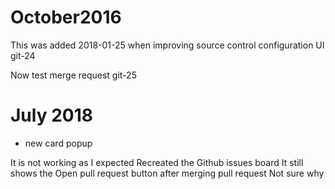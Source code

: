 
# October2016

This was added 2018-01-25 when improving source control configuration UI
git-24

Now test merge request
git-25

# July 2018
- new card popup

It is not working as I expected
Recreated the Github issues board
It still shows the Open pull request button after merging pull request
Not sure why
